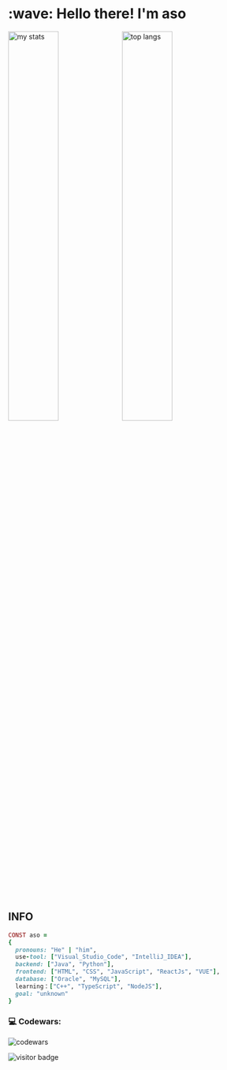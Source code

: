 <h1 align="left" id="macropower-title">:wave: Hello there! I'm aso</h1>
  <img alt="my stats" width="45%" src="https://github-readme-stats.vercel.app/api?username=aso-off&show_icons=true&theme=dracula"/>
  <img alt="top langs" width="45%" src="https://github-readme-stats.vercel.app/api/top-langs/?username=aso-off&layout=compact&theme=dracula"/>

## INFO
```ruby
CONST aso =
{
  pronouns: "He" | "him",
  use-tool: ["Visual_Studio_Code", "IntelliJ_IDEA"],
  backend: ["Java", "Python"],
  frontend: ["HTML", "CSS", "JavaScript", "ReactJs", "VUE"],
  database: ["Oracle", "MySQL"],
  learning：["C++", "TypeScript", "NodeJS"],
  goal: "unknown"
}
```
### 💻 Codewars:

![codewars](https://www.codewars.com/users/skanda/badges/large)

![visitor badge](https://visitor-badge.glitch.me/badge?page_id=aso-off.visitor-badge&left_color=red&right_color=green&left_text=Hello%20Visitors)
